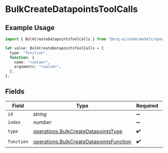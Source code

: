 # BulkCreateDatapointsToolCalls

## Example Usage

```typescript
import { BulkCreateDatapointsToolCalls } from "@orq-ai/node/models/operations";

let value: BulkCreateDatapointsToolCalls = {
  type: "function",
  function: {
    name: "<value>",
    arguments: "<value>",
  },
};
```

## Fields

| Field                                                                                              | Type                                                                                               | Required                                                                                           | Description                                                                                        |
| -------------------------------------------------------------------------------------------------- | -------------------------------------------------------------------------------------------------- | -------------------------------------------------------------------------------------------------- | -------------------------------------------------------------------------------------------------- |
| `id`                                                                                               | *string*                                                                                           | :heavy_minus_sign:                                                                                 | N/A                                                                                                |
| `index`                                                                                            | *number*                                                                                           | :heavy_minus_sign:                                                                                 | N/A                                                                                                |
| `type`                                                                                             | [operations.BulkCreateDatapointsType](../../models/operations/bulkcreatedatapointstype.md)         | :heavy_check_mark:                                                                                 | N/A                                                                                                |
| `function`                                                                                         | [operations.BulkCreateDatapointsFunction](../../models/operations/bulkcreatedatapointsfunction.md) | :heavy_check_mark:                                                                                 | N/A                                                                                                |